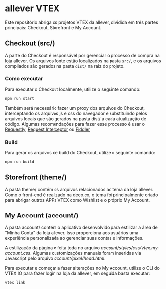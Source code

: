 # allever VTEX

Este repositório abriga os projetos VTEX da allever, dividida em três partes
principais: Checkout, Storefront e My Account.

## Checkout (src/)

A parte do Checkout é responsável por gerenciar o processo de compra na loja
allever. Os arquivos fonte estão localizados na pasta `src/`, e os arquivos
compilados são gerados na pasta `dist/` na raiz do projeto.

### Como executar

Para executar o Checkout localmente, utilize o seguinte comando:

```bash
npm run start
```

Também será necessário fazer um proxy dos arquivos do Checkout, interceptando os
arquivos js e css do navegador e substituindo pelos arquivos locais que são
gerados na pasta dist/ a cada atualização de código. Algumas recomendações para
fazer esse processo é usar o [Requestly](https://requestly.com/),
[Request Interceptor](https://chromewebstore.google.com/detail/request-interceptor/bfgblailifedppfilabonohepkofbkpm)
ou [Fiddler](https://www.telerik.com/download/fiddler)

### Build

Para gerar os arquivos de build do Checkout, utilize o seguinte comando:

```bash
npm run build
```

## Storefront (theme/)

A pasta theme/ contém os arquivos relacionados ao tema da loja allever. Como o
front-end é realizado na deco.cx, o tema foi principalmente criado para abrigar
outros APPs VTEX como Wishlist e o próprio My Account.

## My Account (account/)

A pasta account/ contém o aplicativo desenvolvido para estilizar a área de
"Minha Conta" da loja allever. Isso proporciona aos usuários uma experiência
personalizada ao gerenciar suas contas e informações.

A estilização da página é feita toda no arquivo
_account/styles/css/vtex.my-account.css_. Algumas customizações manuais foram
inseridas via Javascript pelo arquivo _account/pixel/head.html_.

Para executar e começar a fazer alterações no My Account, utilize o CLI do VTEX
IO para fazer login na loja da allever, em seguida basta executar:

```bash
vtex link
```
